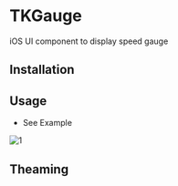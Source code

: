 # TKGauge

iOS UI component to display speed gauge

## Installation

## Usage

* See Example

![1](https://github.com/xslim/TKGauge/raw/master/screenshots/1.png)

## Theaming

